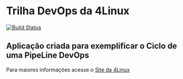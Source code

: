 # Trilha DevOps da 4Linux

<!-- Altere a Flag abaixo com sua URL do Travis -->
[![Build Status](https://travis-ci.org/WillDVL/DevOpsLab-HelloWorld.svg?branch=master)](https://travis-ci.org/WillDVL/DevOpsLab-HelloWorld)
## Aplicação criada para exemplificar o Ciclo de uma PipeLine DevOps


Para maiores informações acesse o [Site da 4Linux](https://www.4linux.com.br/cursos/devops)
